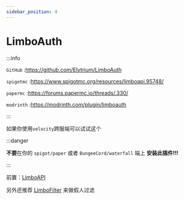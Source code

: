 ```yaml
---
sidebar_position: 4
---
```


# LimboAuth

:::info

`GitHub` :https://github.com/Elytrium/LimboAuth

`spigotmc` :https://www.spigotmc.org/resources/limboapi.95748/

`papermc` :https://forums.papermc.io/threads/.330/

`modrinth` :https://modrinth.com/plugin/limboauth

:::

如果你使用`velocity`跨服端可以试试这个

:::danger

**不要**在你的 `spigot/paper` 或者 `BungeeCord/waterfall` 端上 **安装此插件!!!**

:::

前置：[LimboAPI](https://github.com/Elytrium/LimboAPI)

另外还推荐 [LimboFilter](https://github.com/Elytrium/LimboFilter) 来做假人过滤